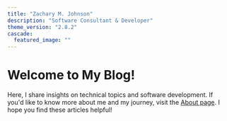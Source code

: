 ```yaml
---
title: "Zachary M. Johnson"
description: "Software Consultant & Developer"
theme_version: "2.8.2"
cascade:
  featured_image: ""
---
```


# Welcome to My Blog!

Here, I share insights on technical topics and software development. If you'd like to know more about me and my journey, visit the [About page](/about). I hope you find these articles helpful!